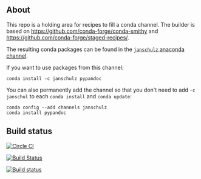 About
-----

This repo is a holding area for recipes to fill a conda channel. The builder is based on https://github.com/conda-forge/conda-smithy and https://github.com/conda-forge/staged-recipes/.

The resulting conda packages can be found in the [`janschulz` anaconda channel](https://anaconda.org/janschulz/).

If you want to use packages from this channel:

```
conda install -c janschulz pypandoc
```

You can also permanently add the channel so that you don't need to add `-c janschul` to each `conda install` and `conda update`:

```
conda config --add channels janschulz
conda install pypandoc
```

Build status
------------

[![Circle CI](https://circleci.com/gh/JanSchulz/package-builder/tree/master.svg?style=svg)](https://circleci.com/gh/JanSchulz/package-builder/tree/master)

[![Build Status](https://travis-ci.org/JanSchulz/package-builder.svg?branch=master)](https://travis-ci.org/JanSchulz/package-builder)

[![Build status](https://ci.appveyor.com/api/projects/status/github/JanSchulz/package-builder?branch/master&svg=true)](https://ci.appveyor.com/project/JanSchulz/package-builder/branch/master)
